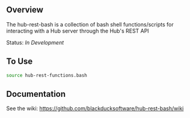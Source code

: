 ## Overview ##
The hub-rest-bash is a collection of bash shell functions/scripts for interacting with a Hub server through the Hub's REST API

Status: *In Development*

## To Use ##
```bash
source hub-rest-functions.bash
```

## Documentation ##

See the wiki: https://github.com/blackducksoftware/hub-rest-bash/wiki
